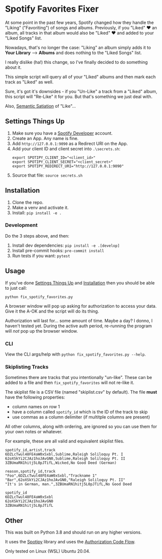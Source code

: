 # Spotify Favorites Fixer

At some point in the past few years, Spotify changed how they handle the
"Liking" ("Favoriting") of songs and albums. Previously, if you "Liked" ❤️ an
album, all tracks in that album would also be "Liked" ❤️ and added to your
"Liked Songs" list.

Nowadays, that's no longer the case: "Liking" an album simply adds it to **Your
Library** --> **Albums** and does nothing to the "Liked Songs" list.

I really dislike (ha!) this change, so I've finally decided to do something about
it.

This simple script will query all of your "Liked" albums and then mark each
track as "Liked" as well.

Sure, it's got it's downsides - if you "Un-Like" a track from a "Liked" album,
this script will "Re-Like" it for you. But that's something we just deal with.

Also, [Semantic Satiation][semantic-satiation] of "Like"...


## Settings Things Up

1.  Make sure you have a [Spotify Developer][spotify-developer] account.
2.  Create an App. Any name is fine.
3.  Add `http://127.0.0.1:9090` as a Redirect URI on the App.
3.  Add your client ID and client secret into `.\secrets.sh`:
    ```shell
    export SPOTIPY_CLIENT_ID="<client_id>"
    export SPOTIPY_CLIENT_SECRET="<client_secret>"
    export SPOTIPY_REDIRECT_URI="http://127.0.0.1:9090"
    ```
4.  Source that file: `source secrets.sh`


## Installation

1.  Clone the repo.
2.  Make a venv and activate it.
3.  Install: `pip install -e .`


### Development

Do the 3 steps above, and then:

1.  Install dev dependencies: `pip install -e .[develop]`
2.  Install pre-commit hooks: `pre-commit install`
3.  Run tests if you want: `pytest`


## Usage

If you've done [Settings Things Up](#setting-things-up) and
[Installation](#installation) then you should be able to just call:

```
python fix_spotify_favorites.py
```

A browser window will pop up asking for authorization to access your data.
Give it the A-OK and the script will do its thing.

Authorization will last for... some amount of time. Maybe a day? I donno,
I haven't tested yet. During the active auth period, re-running the program
will _not_ pop up the browser window.

### CLI

View the CLI args/help with `python fix_spotify_favorites.py --help`.


### Skiplisting Tracks

Sometimes there are tracks that you intentionally "un-like". These can be
added to a file and then `fix_spotify_favorites` will not re-like it.

The skiplist file is a CSV file (named "skiplist.csv" by default). The file
**must** have the following properties:

+ column names on row 1
+ have a column called `spotify_id` which is the ID of the track to skip
+ use commas as a column delimiter (if multitple columns are present)

All other columns, along with ordering, are ignored so you can use them for
your own notes or whatever.

For example, these are all valid and equivalent skiplist files.
```csv
spotify_id,artist,track
6DZLcTwul48FE4aW0xSxbl,Sublime,Raleigh Soliloquy Pt. I
62oXSkYi2CJAz1hoJAvGN0,Sublime,Raleigh Soliloquy Pt. II
3ZBUmaRN1hitj5L0pJTifL,Wicked,No Good Deed (German)
```

```csv
reason,spotify_id,track
"Foo",6DZLcTwul48FE4aW0xSxbl,"Trackname 1"
"Bar",62oXSkYi2CJAz1hoJAvGN0,"Raleigh Soliloquy Pt. II"
"It's in German, man.",3ZBUmaRN1hitj5L0pJTifL,No Good Deed
```

```csv
spotify_id
6DZLcTwul48FE4aW0xSxbl
62oXSkYi2CJAz1hoJAvGN0
3ZBUmaRN1hitj5L0pJTifL
```


## Other

This was built on Python 3.8 and should run on any higher versions.

It uses the [Spotipy][spotipy] library and uses the [Authorization Code
Flow][spotipy-acf].

Only tested on Linux (WSL) Ubuntu 20.04.


[semantic-satiation]: https://en.wikipedia.org/wiki/Semantic_satiation
[spotify-developer]: https://developer.spotify.com
[spotipy]: https://github.com/plamere/spotipy
[spotipy-acf]: https://spotipy.readthedocs.io/en/master/#authorization-code-flow
